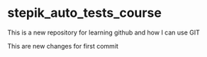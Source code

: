 # stepik_auto_tests_course
This is a new repository for learning github and how I can use GIT 


This are new changes for first commit